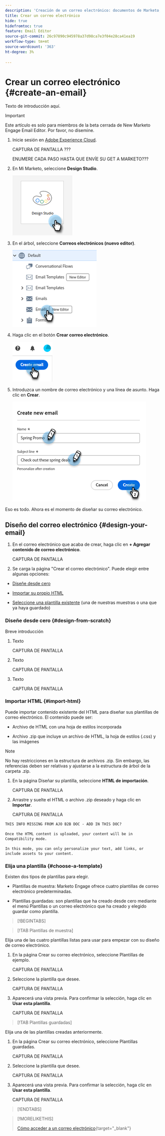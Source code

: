 ```yaml
---
description: 'Creación de un correo electrónico: documentos de Marketo, documentación del producto'
title: Crear un correo electrónico
hide: true
hidefromtoc: true
feature: Email Editor
source-git-commit: 26c97890c945978a37d98ca7e3f04e28ca41ea19
workflow-type: tm+mt
source-wordcount: '363'
ht-degree: 3%

---
```


# Crear un correo electrónico {#create-an-email}

Texto de introducción aquí.

>[!IMPORTANT]
>
>Este artículo es solo para miembros de la beta cerrada de New Marketo Engage Email Editor. Por favor, no disemine.

1. Inicie sesión en [Adobe Experience Cloud](https://experiencecloud.adobe.com/).

   CAPTURA DE PANTALLA ???

   ENUMERE CADA PASO HASTA QUE ENVÍE SU GET A MARKETO???

1. En Mi Marketo, seleccione **Design Studio**.

   ![](assets/create-an-email-1.png)

1. En el árbol, seleccione **Correos electrónicos (nuevo editor)**.

   ![](assets/create-an-email-2.png)

1. Haga clic en el botón **Crear correo electrónico**.

   ![](assets/create-an-email-3.png)

1. Introduzca un nombre de correo electrónico y una línea de asunto. Haga clic en **Crear**.

   ![](assets/create-an-email-4.png)

Eso es todo. Ahora es el momento de diseñar su correo electrónico.

## Diseño del correo electrónico {#design-your-email}

1. En el correo electrónico que acaba de crear, haga clic en **+ Agregar contenido de correo electrónico**.

   CAPTURA DE PANTALLA

1. Se carga la página &quot;Crear el correo electrónico&quot;. Puede elegir entre algunas opciones:

* [Diseñe desde cero](#design-from-scratch)

* [Importar su propio HTML](#import-html)

* [Seleccione una plantilla existente](#choose-a-template) (una de nuestras muestras o una que ya haya guardado)

### Diseñe desde cero {#design-from-scratch}

Breve introducción

1. Texto

   CAPTURA DE PANTALLA

1. Texto

   CAPTURA DE PANTALLA

1. Texto

   CAPTURA DE PANTALLA

### Importar HTML {#import-html}

Puede importar contenido existente del HTML para diseñar sus plantillas de correo electrónico. El contenido puede ser:

* Archivo de HTML con una hoja de estilos incorporada

* Archivo .zip que incluye un archivo de HTML, la hoja de estilos (.css) y las imágenes

>[!NOTE]
>
>No hay restricciones en la estructura de archivos .zip. Sin embargo, las referencias deben ser relativas y ajustarse a la estructura de árbol de la carpeta .zip.

1. En la página Diseñar su plantilla, seleccione **HTML de importación**.

   CAPTURA DE PANTALLA

1. Arrastre y suelte el HTML o archivo .zip deseado y haga clic en **Importar**.

   CAPTURA DE PANTALLA

```
THIS INFO MISSING FROM AJO B2B DOC - ADD IN THIS DOC?

Once the HTML content is uploaded, your content will be in Compatibility mode.

In this mode, you can only personalize your text, add links, or include assets to your content.
```

### Elija una plantilla {#choose-a-template}

Existen dos tipos de plantillas para elegir.

* Plantillas de muestra: Marketo Engage ofrece cuatro plantillas de correo electrónico predeterminadas.

* Plantillas guardadas: son plantillas que ha creado desde cero mediante el menú Plantillas o un correo electrónico que ha creado y elegido guardar como plantilla.

>[!BEGINTABS]

>[!TAB Plantillas de muestra]

Elija una de las cuatro plantillas listas para usar para empezar con su diseño de correo electrónico.

1. En la página Crear su correo electrónico, seleccione Plantillas de ejemplo.

   CAPTURA DE PANTALLA

1. Seleccione la plantilla que desee.

   CAPTURA DE PANTALLA

1. Aparecerá una vista previa. Para confirmar la selección, haga clic en **Usar esta plantilla**.

   CAPTURA DE PANTALLA

>[!TAB Plantillas guardadas]

Elija una de las plantillas creadas anteriormente.

1. En la página Crear su correo electrónico, seleccione Plantillas guardadas.

   CAPTURA DE PANTALLA

1. Seleccione la plantilla que desee.

   CAPTURA DE PANTALLA

1. Aparecerá una vista previa. Para confirmar la selección, haga clic en **Usar esta plantilla**.

   CAPTURA DE PANTALLA

>[!ENDTABS]

>[!MORELIKETHIS]
>
>[Cómo acceder a un correo electrónico](/help/marketo/product-docs/email-marketing/general/beta-new-email-editor/how-to-access-an-email.md){target="_blank"}
